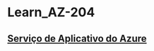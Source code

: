 # Learn_AZ-204
##   [Serviço de Aplicativo do Azure](https://github.com/analurandis/Learn_AZ-204/blob/main/01_APP_Service/README.md) 

